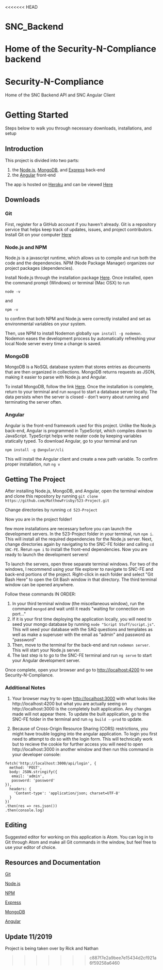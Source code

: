 <<<<<<< HEAD
# SNC_Backend
Home of the Security-N-Compliance backend
=======
# Security-N-Compliance

Home of the SNC Backend API and SNC Angular Client

# Getting Started
Steps below to walk you through necessary downloads, installations, and setup

## Introduction
This project is divided into two parts: 
1. the [Node.js](https://nodejs.org/en/), [MongoDB](https://www.mongodb.com/download-center/community), and [Express](https://expressjs.com/) back-end 
2. the [Angular](https://angular.io/) front-end

The app is hosted on [Heroku](https://heroku.com) and can be viewed [Here](https://security-n-compliance.herokuapp.com)

## Downloads

### Git
First, register for a GitHub account if you haven't already. Git is a repository service that helps keep track of updates, issues, and project contributors. Install Git on your computer [Here](https://git-scm.com/downloads)

### Node.js and NPM
Node.js is a javascript runtime, which allows us to compile and run both the code and the dependencies. NPM (Node Package Manager) organizes our project packages (dependencies).

Install Node.js through the installation package [Here](https://nodejs.org/en/). Once installed, open the command prompt (Windows) or terminal (Mac OSX) to run
```
node -v
```
and
```
npm -v
```
to confirm that both NPM and Node.js were correctly installed and set as environmental variables on your system.

Then, use NPM to install Nodemon globally ```npm install -g nodemon```. Nodemon eases the development process by automatically refreshing your local Node server every time a change is saved.

### MongoDB
MongoDB is a NoSQL database system that stores entries as documents that are then organized in collections. MongoDB returns requests as JSON, making it easier to parse with Node.js and Angular.

To install MongoDB, follow the link [Here](https://www.mongodb.com/download-center/community). Once the installation is complete, return to your terminal and run ```mongod``` to start a database server locally. The data persists when the server is closed - don't worry about running and terminating the server often.

### Angular
Angular is the front-end framework used for this project. Unlike the Node.js back-end, Angular is programmed in TypeScript, which compiles down to JavaScript. TypeScript helps write neater code by keeping variables statically typed. To download Angular, go to your terminal and run
```
npm install -g @angular/cli
```
This will install the Angular client and create a new path variable. To confirm proper installation, run
```ng v```

## Getting The Project
After installing Node.js, MongoDB, and Angular, open the terminal window and clone this repository by running
```git clone https://github.com/MatthewFrisby/523-Project.git``` 

Change directories by running
```cd 523-Project```

Now you are in the project folder!

 few more installations are necessary before you can launch the development servers. In the 523-Project folder in your terminal, run ```npm i```. This will install all the required dependencies for the Node.js server. Next, change directories again by navigating to the SNC-FE folder and calling ```cd SNC-FE```. Rerun ```npm i``` to install the front-end dependencies. Now you are ready to launch the development servers!

To launch the servers, open three separate terminal windows. For two of the windows, I recommend using your file explorer to navigate to SNC-FE and back-end portions of the project. Right-click in each folder and select "Git Bash Here" to open the Git Bash window in that directory. The third terminal window can be opened anywhere.

Follow these commands IN ORDER:

1. In your third terminal window (the miscellaneous window), run the command ```mongod``` and wait until it reads "waiting for connection on port..."
2. If it is your first time deploying the application locally, you will need to seed your mongo database by running ```node "Script Stuff/script.js"```. This will seed your database with the SAQ questions and templates as well as make a superuser with the email as "admin" and password as "password"
3. Then, move to the terminal for the back-end and run ```nodemon server```. This will start your Node.js server.
4. The last step is to go to the SNC-FE terminal and run ```ng serve``` to start your Angular development server.

Once complete, open your browser and go to [http://localhost:4200](http://localhost:4200) to see Security-N-Compliance.

### Additional Notes
1. Your browser may try to open [http://localhost:3000](http://localhost:3000) with what looks like http://localhost:4200 but what you are actually seeing on http://localhost:3000 is the completely built application. Any changes made will not appear there. To update the built application, go to the SNC-FE folder in the terminal and run ```ng build --prod``` to update.

2. Because of Cross-Origin Resource Sharing (CORS) restrictions, you might have trouble logging into the angular application. To login you first need to attempt to do so with the login form. This will technically work but to recieve the cookie for further access you will need to open http://localhost:3000 in another window and then run this command in your developer console:
```
fetch('http://localhost:3000/api/login', {
  method: 'POST',
  body: JSON.stringify({
   email: 'admin',
   password: 'password' 
}),
  headers: {
    'Content-type': 'application/json; charset=UTF-8'
  }
})
.then(res => res.json())
.then(console.log)
```

## Editing
Suggested editor for working on this application is Atom. You can log in to Git through Atom and make all Git commands in the window, but feel free to use your editor of choice.

## Resources and Documentation
[Git](https://services.github.com/on-demand/downloads/github-git-cheat-sheet.pdf)

[Node.js](https://nodejs.org/en/docs/)

[NPM](https://docs.npmjs.com/)

[Express](https://expressjs.com/en/guide/routing.html)

[MongoDB](https://mongoosejs.com/docs/guide.html)

[Angular](https://angular.io/docs)

## Update 11/2019
Project is being taken over by Rick and Nathan
>>>>>>> c887f7e2a9bee7e15434d2cf921a6f59258a6460
